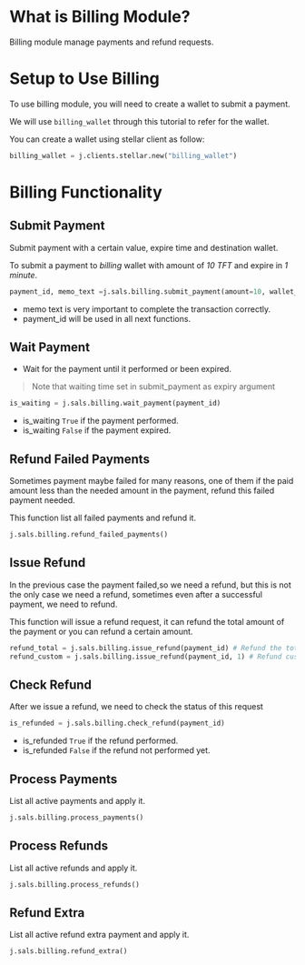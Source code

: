 # What is Billing Module?
Billing module manage payments and refund requests.

# Setup to Use Billing
To use billing module, you will need to create a wallet to submit a payment.

We will use `billing_wallet` through this tutorial to refer for the wallet.

You can create a wallet using stellar client as follow:

```python
billing_wallet = j.clients.stellar.new("billing_wallet")
```

# Billing Functionality

## Submit Payment

Submit payment with a certain value, expire time and destination wallet.

To submit a payment to *billing* wallet with amount of *10 TFT* and expire in *1 minute*.

```python
payment_id, memo_text =j.sals.billing.submit_payment(amount=10, wallet_name=billing_wallet.instance_name, expiry=1)
```

- memo text is very important to complete the transaction correctly.
- payment_id will be used in all next functions.

## Wait Payment

- Wait for the payment until it performed or been expired.
> Note that waiting time set in submit_payment as expiry argument

```python
is_waiting = j.sals.billing.wait_payment(payment_id)
```

- is_waiting `True` if the payment performed.
- is_waiting `False` if the payment expired.


## Refund Failed Payments
Sometimes payment maybe failed for many reasons, one of them if the paid amount less than the needed amount in the payment, refund this failed payment needed.

This function list all failed payments and refund it.

```python
j.sals.billing.refund_failed_payments()
```

## Issue Refund
In the previous case the payment failed,so we need a refund, but this is not the only case we need a refund, sometimes even after a successful payment, we need to refund.

This function will issue a refund request, it can refund the total amount of the payment or you can refund a certain amount.

```python
refund_total = j.sals.billing.issue_refund(payment_id) # Refund the total amount
refund_custom = j.sals.billing.issue_refund(payment_id, 1) # Refund custom amount 1 TFT
```

## Check Refund
After we issue a refund, we need to check the status of this request

```python
is_refunded = j.sals.billing.check_refund(payment_id)
```
- is_refunded `True` if the refund performed.
- is_refunded `False` if the refund not performed yet.

## Process Payments
List all active payments and apply it.

```python
j.sals.billing.process_payments()
```

## Process Refunds
List all active refunds and apply it.

```python
j.sals.billing.process_refunds()
```


## Refund Extra
List all active refund extra payment and apply it.

```python
j.sals.billing.refund_extra()
```
